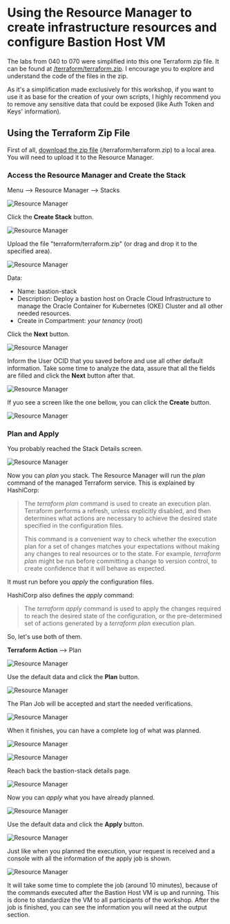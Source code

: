 # Using the Resource Manager to create infrastructure resources and configure Bastion Host VM

The labs from 040 to 070 were simplified into this one Terraform zip file. It can be found at [/terraform/terraform.zip](https://github.com/diogoshibata/terraform-bastion/blob/master/terraform/terraform.zip). I encourage you to explore and understand the code of the files in the zip.

As it's a simplification made exclusively for this workshop, if you want to use it as base for the creation of your own scripts, I highly recommend you to remove any sensitive data that could be exposed (like Auth Token and Keys' information).

## Using the Terraform Zip File

First of all, [download the zip file](https://github.com/diogoshibata/terraform-bastion/raw/master/terraform/terraform.zip) (/terraform/terraform.zip) to a local area. You will need to upload it to the Resource Manager.

### Access the Resource Manager and Create the Stack

Menu --> Resource Manager --> Stacks

![Resource Manager](images/rm01.png)

Click the **Create Stack** button.

![Resource Manager](images/rm02.png)

Upload the file "terraform/terraform.zip" (or drag and drop it to the specified area).

![Resource Manager](images/rm03.png)

Data:

* Name: bastion-stack
* Description: Deploy a bastion host on Oracle Cloud Infrastructure to manage the Oracle Container for Kubernetes (OKE) Cluster and all other needed resources.
* Create in Compartment: *your tenancy* (root)

Click the **Next** button.

![Resource Manager](images/rm04.png)

Inform the User OCID that you saved before and use all other default information. Take some time to analyze the data, assure that all the fields are filled and click the **Next** button after that.

![Resource Manager](images/rm05.png)

If yuo see a screen like the one bellow, you can click the **Create** button.

![Resource Manager](images/rm06.png)

### Plan and Apply

You probably reached the Stack Details screen.

![Resource Manager](images/rm07.png)

Now you can *plan* you stack. The Resource Manager will run the *plan* command of the managed Terraform service. This is explained by HashiCorp:

> The *terraform plan* command is used to create an execution plan. Terraform performs a refresh, unless explicitly disabled, and then determines what actions are necessary to achieve the desired state specified in the configuration files.
>
>This command is a convenient way to check whether the execution plan for a set of changes matches your expectations without making any changes to real resources or to the state. For example, *terraform plan* might be run before committing a change to version control, to create confidence that it will behave as expected.

It must run before you *apply* the configuration files.

HashiCorp also defines the *apply* command:

>The *terraform apply* command is used to apply the changes required to reach the desired state of the configuration, or the pre-determined set of actions generated by a *terraform plan* execution plan.

So, let's use both of them.

**Terraform Action** --> Plan

![Resource Manager](images/rm08.png)

Use the default data and click the **Plan** button.

![Resource Manager](images/rm09.png)

The Plan Job will be accepted and start the needed verifications.

![Resource Manager](images/rm10.png)

When it finishes, you can have a complete log of what was planned.

![Resource Manager](images/rm11.png)

![Resource Manager](images/rm12.png)

Reach back the bastion-stack details page.

![Resource Manager](images/rm13.png)

Now you can *apply* what you have already planned.

![Resource Manager](images/rm14.png)

Use the default data and click the **Apply** button.

![Resource Manager](images/rm15.png)

Just like when you planned the execution, your request is received and a console with all the information of the apply job is shown.

![Resource Manager](images/rm16.png)

It will take some time to complete the job (around 10 minutes), because of the commands executed after the Bastion Host VM is up and running. This is done to standardize the VM to all participants of the workshop. After the job is finished, you can see the information you will need at the output section.
